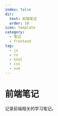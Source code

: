 ```yaml
---
index: false
dir:
  text: 前端笔记
  order: 10
icon: template
category:
  - 笔记
  - frontend
tag:
  - js
  - ts
  - html
  - css
  - vue
---
```


# 前端笔记

记录前端相关的学习笔记。

<Catalog />
